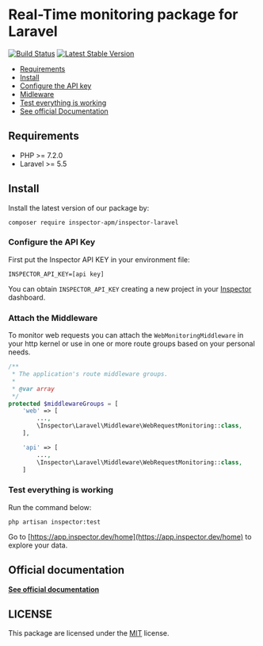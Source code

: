 # Real-Time monitoring package for Laravel

[![Build Status](https://travis-ci.org/inspector-apm/inspector-laravel.svg?branch=master)](https://travis-ci.org/inspector-apm/inspector-laravel)
[![Latest Stable Version](https://poser.pugx.org/inspector-apm/inspector-laravel/v/stable)](https://packagist.org/packages/inspector-apm/inspector-laravel)

- [Requirements](#requirements)
- [Install](#install)
- [Configure the API key](#api-key)
- [Midleware](#middleware)
- [Test everything is working](#test)
- [See official Documentation](https://docs.inspector.dev)

<a name="requirements"></a>

## Requirements

- PHP >= 7.2.0
- Laravel >= 5.5

<a name="install"></a>

## Install

Install the latest version of our package by:

```
composer require inspector-apm/inspector-laravel
```

<a name="api-keyt"></a>

### Configure the API Key

First put the Inspector API KEY in your environment file:

```
INSPECTOR_API_KEY=[api key]
```

You can obtain `INSPECTOR_API_KEY` creating a new project in your [Inspector](https://www.inspector.dev) dashboard.

<a name="middleware"></a>

### Attach the Middleware

To monitor web requests you can attach the `WebMonitoringMiddleware` in your http kernel or use in one or more route groups based on your personal needs.

```php
/**
 * The application's route middleware groups.
 *
 * @var array
 */
protected $middlewareGroups = [
    'web' => [
        ...,
        \Inspector\Laravel\Middleware\WebRequestMonitoring::class,
    ],

    'api' => [
        ...,
        \Inspector\Laravel\Middleware\WebRequestMonitoring::class,
    ]
```

<a name="test"></a>

### Test everything is working

Run the command below:

```
php artisan inspector:test
```

Go to [https://app.inspector.dev/home](https://app.inspector.dev/home) to explore your data.

## Official documentation

**[See official documentation](https://docs.inspector.dev)**

## LICENSE

This package are licensed under the [MIT](LICENSE) license.

